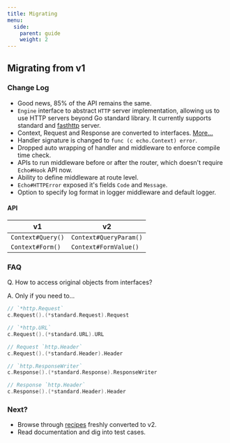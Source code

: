 ```yaml
---
title: Migrating
menu:
  side:
    parent: guide
    weight: 2
---
```


## Migrating from v1

### Change Log

- Good news, 85% of the API remains the same.
- `Engine` interface to abstract `HTTP` server implementation, allowing
us to use HTTP servers beyond Go standard library. It currently supports standard and [fasthttp](https://github.com/valyala/fasthttp) server.
- Context, Request and Response are converted to interfaces. [More...](https://github.com/labstack/echo/issues/146)
- Handler signature is changed to `func (c echo.Context) error`.
- Dropped auto wrapping of handler and middleware to enforce compile time check.
- APIs to run middleware before or after the router, which doesn't require `Echo#Hook` API now.
- Ability to define middleware at route level.
- `Echo#HTTPError` exposed it's fields `Code` and `Message`.
- Option to specify log format in logger middleware and default logger.

#### API

v1 | v2
--- | ---
`Context#Query()` | `Context#QueryParam()`
`Context#Form()`  | `Context#FormValue()`

### FAQ

Q. How to access original objects from interfaces?

A. Only if you need to...

```go
// `*http.Request`
c.Request().(*standard.Request).Request

// `*http.URL`
c.Request().(*standard.URL).URL

// Request `http.Header`
c.Request().(*standard.Header).Header

// `http.ResponseWriter`
c.Response().(*standard.Response).ResponseWriter

// Response `http.Header`
c.Response().(*standard.Header).Header
```

### Next?

- Browse through [recipes](/recipes/hello-world) freshly converted to v2.
- Read documentation and dig into test cases.
